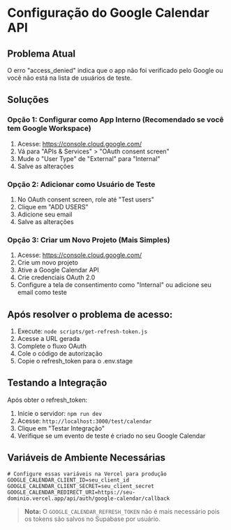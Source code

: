 # Configuração do Google Calendar API

## Problema Atual
O erro "access_denied" indica que o app não foi verificado pelo Google ou você não está na lista de usuários de teste.

## Soluções

### Opção 1: Configurar como App Interno (Recomendado se você tem Google Workspace)
1. Acesse: https://console.cloud.google.com/
2. Vá para "APIs & Services" > "OAuth consent screen"
3. Mude o "User Type" de "External" para "Internal"
4. Salve as alterações

### Opção 2: Adicionar como Usuário de Teste
1. No OAuth consent screen, role até "Test users"
2. Clique em "ADD USERS"
3. Adicione seu email
4. Salve as alterações

### Opção 3: Criar um Novo Projeto (Mais Simples)
1. Acesse: https://console.cloud.google.com/
2. Crie um novo projeto
3. Ative a Google Calendar API
4. Crie credenciais OAuth 2.0
5. Configure a tela de consentimento como "Internal" ou adicione seu email como teste

## Após resolver o problema de acesso:

1. Execute: `node scripts/get-refresh-token.js`
2. Acesse a URL gerada
3. Complete o fluxo OAuth
4. Cole o código de autorização
5. Copie o refresh_token para o .env.stage

## Testando a Integração

Após obter o refresh_token:

1. Inicie o servidor: `npm run dev`
2. Acesse: `http://localhost:3000/test/calendar`
3. Clique em "Testar Integração"
4. Verifique se um evento de teste é criado no seu Google Calendar

## Variáveis de Ambiente Necessárias

```env
# Configure essas variáveis na Vercel para produção
GOOGLE_CALENDAR_CLIENT_ID=seu_client_id
GOOGLE_CALENDAR_CLIENT_SECRET=seu_client_secret
GOOGLE_CALENDAR_REDIRECT_URI=https://seu-dominio.vercel.app/api/auth/google-calendar/callback
```

> **Nota:** O `GOOGLE_CALENDAR_REFRESH_TOKEN` não é mais necessário pois os tokens são salvos no Supabase por usuário.